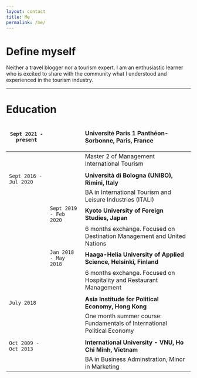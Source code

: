 ```yaml
---
layout: contact
title: Me
permalink: /me/
---
```


# Define myself

Neither a travel blogger nor a tourism expert. 
I am an enthusiastic learner who is excited to share with the community what I understood and experienced in the tourism industry.

---

# Education

<style>
td, th {
   border: none!important;
}
</style>

| `Sept 2021 - present` |  | <p style="text-align:left;"><strong> Université Paris 1 Panthéon-Sorbonne, Paris, France </strong> |
|--|--|--|
|  |   | Master 2 of Management International Tourism |
| | | |
| `Sept 2016 - Jul 2020`  |  | <strong> Università di Bologna (UNIBO), Rimini, Italy </strong> |
|  |   | BA in International Tourism and Leisure Industries (ITALI) |
|  | `Sept 2019 - Feb 2020` |   <strong> Kyoto University of Foreign Studies, Japan </strong> |
|  |  |    6 months exchange. Focused on Destination Management and United Nations |
|  | `Jan 2018 - May 2018` |   <strong> Haaga-Helia University of Applied Science, Helsinki, Finland </strong> |
|  |  |    6 months exchange. Focused on Hospitality and Restaurant Management |
| | | |
| `July 2018` |   | <strong> Asia Institude for Political Economy, Hong Kong </strong> |
|  |  | One month summer course: Fundamentals of International Political Economy |
| | | |
| `Oct 2009 - Oct 2013` |   | <strong> International University - VNU, Ho Chi Minh, Vietnam </strong> |
|  |  |  BA in Business Adminstration, Minor in Marketing |
